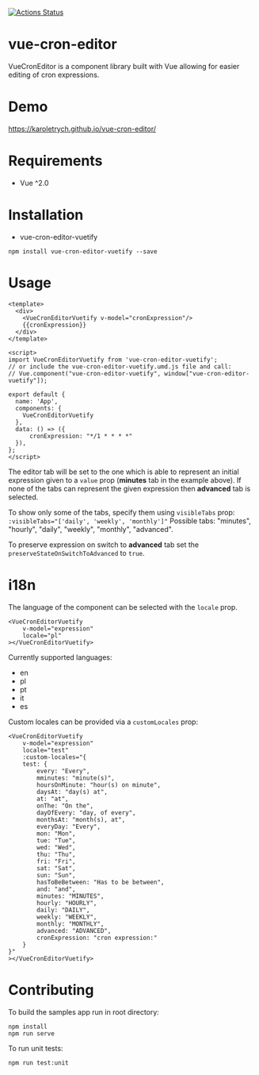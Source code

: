 [![Actions Status](https://github.com/karoletrych/vue-cron-editor/workflows/Node%20CI/badge.svg)](https://github.com/karoletrych/vue-cron-editor/actions)

# vue-cron-editor

VueCronEditor is a component library built with Vue allowing for easier editing of cron expressions.

# Demo

https://karoletrych.github.io/vue-cron-editor/

# Requirements

-   Vue ^2.0

# Installation

-   vue-cron-editor-vuetify

```
npm install vue-cron-editor-vuetify --save
```

# Usage

```
<template>
  <div>
    <VueCronEditorVuetify v-model="cronExpression"/>
    {{cronExpression}}
  </div>
</template>

<script>
import VueCronEditorVuetify from 'vue-cron-editor-vuetify';
// or include the vue-cron-editor-vuetify.umd.js file and call:
// Vue.component("vue-cron-editor-vuetify", window["vue-cron-editor-vuetify"]);

export default {
  name: 'App',
  components: {
    VueCronEditorVuetify
  },
  data: () => ({
      cronExpression: "*/1 * * * *"
  }),
};
</script>
```

The editor tab will be set to the one which is able to represent an initial expression given to a `value` prop (**minutes** tab in the example above).
If none of the tabs can represent the given expression then **advanced** tab is selected.

To show only some of the tabs, specify them using `visibleTabs` prop:
`:visibleTabs="['daily', 'weekly', 'monthly']"`
Possible tabs: "minutes", "hourly", "daily", "weekly", "monthly", "advanced".

To preserve expression on switch to **advanced** tab set the `preserveStateOnSwitchToAdvanced` to `true`.

# i18n

The language of the component can be selected with the `locale` prop.

```
<VueCronEditorVuetify
    v-model="expression"
    locale="pl"
></VueCronEditorVuetify>
```

Currently supported languages:

-   en
-   pl
-   pt
-   it
-   es

Custom locales can be provided via a `customLocales` prop:

```
<VueCronEditorVuetify
    v-model="expression"
    locale="test"
    :custom-locales="{
    test: {
        every: "Every",
        mminutes: "minute(s)",
        hoursOnMinute: "hour(s) on minute",
        daysAt: "day(s) at",
        at: "at",
        onThe: "On the",
        dayOfEvery: "day, of every",
        monthsAt: "month(s), at",
        everyDay: "Every",
        mon: "Mon",
        tue: "Tue",
        wed: "Wed",
        thu: "Thu",
        fri: "Fri",
        sat: "Sat",
        sun: "Sun",
        hasToBeBetween: "Has to be between",
        and: "and",
        minutes: "MINUTES",
        hourly: "HOURLY",
        daily: "DAILY",
        weekly: "WEEKLY",
        monthly: "MONTHLY",
        advanced: "ADVANCED",
        cronExpression: "cron expression:"
    }
}"
></VueCronEditorVuetify>
```

# Contributing

To build the samples app run in root directory:

```
npm install
npm run serve
```

To run unit tests:

```
npm run test:unit
```
